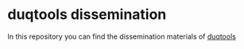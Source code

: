 # duqtools dissemination

In this repository you can find the dissemination materials of [duqtools](https://github.com/duqtools/duqtools)
